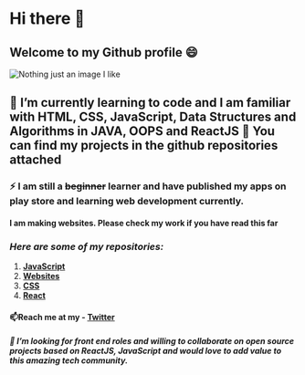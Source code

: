 # Hi there 👋   
## Welcome to my Github profile 😄

![Nothing just an image I like](https://avatars.githubusercontent.com/u/94108842?s=400&u=9263e163d08a333e5ee9aac6b2561386d8841619&v=4)


## 🌱 I’m currently learning to code and I am familiar with HTML, CSS, JavaScript, Data Structures and Algorithms in JAVA, OOPS and ReactJS 💬 You can find my projects in the github repositories attached


### ⚡ I am still a ~~beginner~~ learner and have published my apps on play store and learning web development currently. 
#### I am making websites. Please check my work if you have read this far
### *Here are some of my repositories:* ###
1. **[JavaScript](https://github.com/siddhantsiddh15/Small-JavaScript-Projects)**
2. **[Websites](https://github.com/siddhantsiddh15/Website-Development.git)**
3. **[CSS](https://github.com/siddhantsiddh15/CSS-Artworks.git)**
4. **[React](https://github.com/siddhantsiddh15/superM-app-React)**

#### 📫Reach me at my - **[Twitter](https://twitter.com/SiddhantSiddh15)**
##### 👯 I’m looking for front end roles and willing to collaborate on open source projects based on ReactJS, JavaScript and would love to add value to this amazing tech community. 



<!--
**siddhantsiddh15/siddhantsiddh15** is a ✨ _special_ ✨ repository because its `README.md` (this file) appears on your GitHub profile.

Here are some ideas to get you started:

- 🔭 I’m currently working on ...
- 🌱 I’m currently learning ...
- 👯 I’m looking to collaborate on ...
- 🤔 I’m looking for help with ...
- 💬 Ask me about ...
- 📫 How to reach me: ...
- 😄 Pronouns: ...
- ⚡ Fun fact: ...
-->

